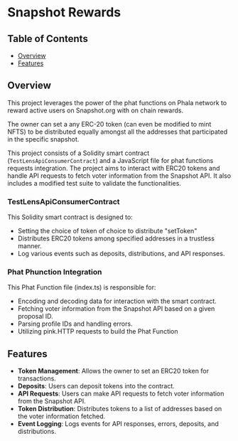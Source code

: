 # Snapshot Rewards

## Table of Contents

- [Overview](#overview)
- [Features](#features)


## Overview

This project leverages the power of the phat functions on Phala network to reward active users on Snapshot.org with on chain rewards.

The owner can set a any ERC-20 token (can even be modified to mint NFTS) to be distributed equally amongst all the addresses that participated in the specific snapshot.

This project consists of a Solidity smart contract (`TestLensApiConsumerContract`) and a JavaScript file for phat functions requests integration. The project aims to interact with ERC20 tokens and handle API requests to fetch voter information from the Snapshot API. It also includes a modified test suite to validate the functionalities.

### TestLensApiConsumerContract

This Solidity smart contract is designed to:

- Setting the choice of token of choice to distribute "setToken"
- Distributes ERC20 tokens among specified addresses in a trustless manner.
- Log various events such as deposits, distributions, and API responses.

### Phat Phunction Integration

This Phat Function file (index.ts) is responsible for:

- Encoding and decoding data for interaction with the smart contract.
- Fetching voter information from the Snapshot API based on a given proposal ID.
- Parsing profile IDs and handling errors.
- Utilizing pink.HTTP requests to build the Phat Function

## Features

- **Token Management**: Allows the owner to set an ERC20 token for transactions.
- **Deposits**: Users can deposit tokens into the contract.
- **API Requests**: Users can make API requests to fetch voter information from the Snapshot API.
- **Token Distribution**: Distributes tokens to a list of addresses based on the voter information fetched.
- **Event Logging**: Logs events for API responses, errors, deposits, and distributions.
